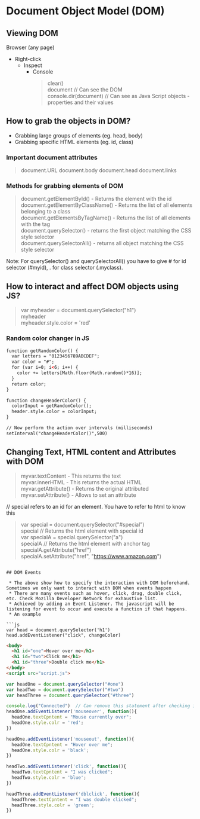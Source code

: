# Document Object Model (DOM)

## Viewing DOM

Browser (any page)
* Right-click 
  - Inspect
    - Console
      > clear() <br>
      > document   // Can see the DOM <br>
      > console.dir(document)  // Can see as Java Script objects - properties and their values
    
## How to grab the objects in DOM?

- Grabbing large groups of elements (eg. head, body)
- Grabbing specific HTML elements (eg. id, class)

### Important document attributes

> document.URL
> document.body
> document.head
> document.links

### Methods for grabbing elements of DOM
> document.getElementById() - Returns the element with the id <br>
> document.getElementByClassName() - Returns the list of all elements belonging to a class <br>
> document.getElementsByTagName() - Returns the list of all elements with the tag <br>
> document.querySelector() - returns the first object matching the CSS style selector <br>
> document.querySelectorAll() - returns all object matching the CSS style selector <br>

Note: For querySelector() and querySelectorAll() you have to give # for id selector (#myid), . for class selector (.myclass).

## How to interact and affect DOM objects using JS?

> var myheader = document.querySelector("h1") <br>
> myheader <br>
> myheader.style.color = 'red'


### Random color changer in JS

```html
function getRandomColor() {
  var letters = "0123456789ABCDEF";
  var color = "#";
  for (var i=0; i<6; i++) {
    color += letters[Math.floor(Math.random()*16)];
  }
  return color;
}

function changeHeaderColor() {
  colorInput = getRandomColor();
  header.style.color = colorInput;  
}

// Now perform the action over intervals (milliseconds)
setInterval("changeHeaderColor()",500)
```

## Changing Text, HTML content and Attributes with DOM

> myvar.textContent - This returns the text <br>
> myvar.innerHTML - This returns the actual HTML <br>
> myvar.getAttribute() - Returns the original attributed <br>
> myvar.setAttribute() - Allows to set an attribute

// special refers to an id for an element. You have to refer to html to know this

> var special = document.querySelector("#special") <br>
> special  // Returns the html element with special id <br>
> var specialA = special.querySelector("a") <br>
> specialA  // Returns the html element with anchor tag <br>
> specialA.getAttribute("href") <br>
> specialA.setAttribute("href", "https://www.amazon.com")

```

## DOM Events

 * The above show how to specify the interaction with DOM beforehand. Sometimes we only want to interact with DOM when events happen 
 * There are many events such as hover, click, drag, double click, etc. Check Mozilla Developer Network for exhaustive list.
 * Achieved by adding an Event Listener. The javascript will be listening for event to occur and execute a function if that happens.
 * An example

```js
var head = document.querySelector('h1')
head.addEventListener("click", changeColor)
```

```html
<body>
  <h1 id="one">Hover over me</h1>
  <h1 id="two">Click me</h1>
  <h1 id="three">Double click me</h1>
</body>
<script src="script.js">
```

```js
var headOne = document.querySelector("#one")
var headTwo = document.querySelector("#two")
var headThree = document.querySelector("#three")

console.log("Connected")  // Can remove this statement after checking in browser
headOne.addEventListener('mouseover', function(){
  headOne.textCpntent = "Mouse currently over";
  headOne.style.colr = 'red';
})

headOne.addEventListener('mouseout', function(){
  headOne.textCpntent = "Hover over me";
  headOne.style.colr = 'black';
})

headTwo.addEventListener('click', function(){
  headTwo.textCpntent = "I was clicked";
  headTwo.style.colr = 'blue';
})

headThree.addEventListener('dblclick', function(){
  headThree.textCpntent = "I was double clicked";
  headThree.style.colr = 'green';
})
```

